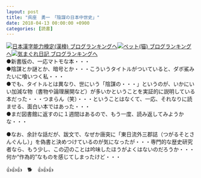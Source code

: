 ```yaml
---
layout: post
title: "呉座　勇一　「陰謀の日本中世史」"
date: 2018-04-13 00:00:00 +0900
categories: [読書]
---
```


[![](/syuusyuu9701/assets/images/呉座-勇一-「陰謀の日本中世史」-br_c_3028_1.gif)](http://blog.with2.net/link.php?1659096:3028 "日本漢字能力検定(漢検) ブログランキングへ")[日本漢字能力検定(漢検) ブログランキングへ](http://blog.with2.net/link.php?1659096:3028)[![](/syuusyuu9701/assets/images/呉座-勇一-「陰謀の日本中世史」-br_c_1348_1.gif)](http://blog.with2.net/link.php?1659096:1348 "ペット(猫) ブログランキングへ")[ペット(猫) ブログランキングへ](http://blog.with2.net/link.php?1659096:1348)[![](/syuusyuu9701/assets/images/呉座-勇一-「陰謀の日本中世史」-br_c_9257_1.gif)](http://blog.with2.net/link.php?1659096:9257 "気まぐれ日記 ブログランキングへ")[気まぐれ日記 ブログランキングへ](http://blog.with2.net/link.php?1659096:9257)  
●新書版の、一応マトモな本・・・  
●陰謀とか謎とか、暗号とか・・・こういうタイトルがついていると、ダボ鯊みたいに喰いつく私・・・  
●でも、タイトルとは異なり、世にいう「陰謀の・・・」というのが、いかにいい加減な物（書物や論理展開など）が多いかということを実証的に説明している本だった・・・つまらん（笑）・・・ということはなくて、一応、それなりに読ませる、面白い本ではあった・・・  
●まだ図書館に返すのに１週間はあるので、もう一度、読み返してみようかな・・・  
  
●なお、余計な話だが、跋文で、なぜか唐突に「東日流外三郡誌（つがるそとさんぐんし）」を偽書と決めつけているのが気になったが・・・専門的な歴史研究者なら、もう少し、この辺のことは吟味したほうがよくはないのだろうか・・・何か“作為的”なものを感じてしまったけど・・・  
  
👍👍👍　🐕　👍👍👍
